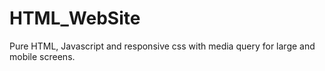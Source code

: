 # HTML_WebSite
Pure HTML, Javascript and responsive css with media query for large and mobile screens.



